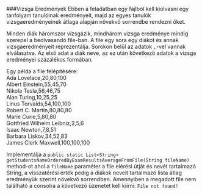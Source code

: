 ###Vizsga Eredmények
Ebben a feladatban egy fájlból kell kiolvasni egy tanfolyam tanulóinak eredményeit, majd az egyes tanulók vizsgaeredményeinek átlaga alapján növekvő sorrendbe rendezni őket. 

Minden diák háromszor vizsgázik, mindhárom vizsga eredménye mindig szerepel a beolvasandó file-ban. A file egy sora egy diákot és annak vizsgaeredményeit reprezentálja. Sorokon belül az adatok `,`-vel vannak elválasztva. Az első adat a diák neve, az ez után következő adatok a vizsga eredményei százalékos formában.

Egy példa a file felépítésére:  
Ada Lovelace,20,80,100  
Albert Einstein,55,45,70  
Nikola Tesla,56,46,75  
Alan Turing,10,25,25  
Linus Torvalds,54,100,100  
Robert C. Martin,80,80,80  
Marie Curie,5,80,80  
Gottfried Wilhelm Leibniz,2,5,6  
Isaac Newton,7,8,51  
Barbara Liskov,34,52,83  
James Clerk Maxwell,100,100,100  

Implementálja a `public static List<String> getStudentsNameOrderedByExamResultsAverageFromFile(String fileName)` method-ot ahol a `fileName` paraméter a file elérési útját és nevét tartalmazó String, a visszatérési érték pedig a diákok neveit tartalmazó lista átlag eredményük szerint növekvő sorrendben. Amennyiben a megadott file nem található a consolra a következő üzenetet kell kiírni: `File not found!`
